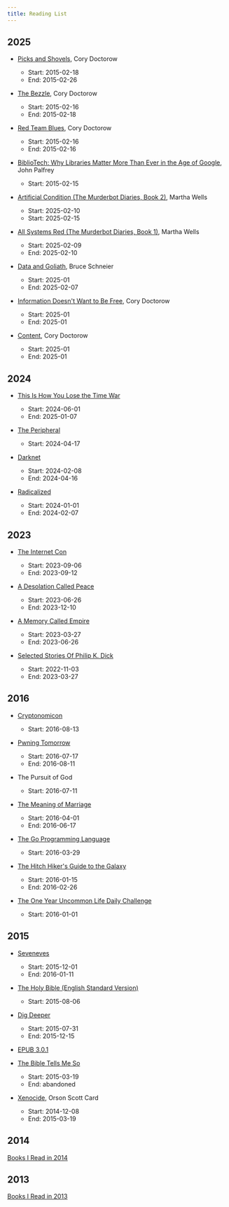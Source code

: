 ```yaml
---
title: Reading List
---
```


## 2025

- [Picks and Shovels](https://craphound.com/category/picks/), Cory Doctorow

  - Start: 2015-02-18
  - End: 2015-02-26

- [The Bezzle](https://craphound.com/category/bezzle/), Cory Doctorow

  - Start: 2015-02-16
  - End: 2015-02-18

- [Red Team Blues](https://craphound.com/category/redteamblues/), Cory Doctorow

  - Start: 2015-02-16
  - End: 2015-02-16

- [BiblioTech: Why Libraries Matter More Than Ever in the Age of Google](https://jpalfrey.blog/top/publications/), John Palfrey

  - Start: 2015-02-15

- [Artificial Condition (The Murderbot Diaries, Book 2)](https://www.marthawells.com/murderbot.htm), Martha Wells

  - Start: 2025-02-10
  - Start: 2025-02-15

- [All Systems Red (The Murderbot Diaries, Book 1)](https://www.marthawells.com/murderbot.htm), Martha Wells

  - Start: 2025-02-09
  - End: 2025-02-10

- [Data and Goliath](https://www.schneier.com/books/data-and-goliath/), Bruce Schneier

  - Start: 2025-01
  - End: 2025-02-07

- [Information Doesn't Want to Be Free](https://craphound.com/category/info/), Cory Doctorow

  - Start: 2025-01
  - End: 2025-01

- [Content](https://craphound.com/category/content/), Cory Doctorow

  - Start: 2025-01
  - End: 2025-01

## 2024

- [This Is How You Lose the Time War](https://amalelmohtar.com/bibliography/#books)

  - Start: 2024-06-01
  - End: 2025-01-07

- [The Peripheral](https://williamgibsonbooks.com)

  - Start: 2024-04-17

- [Darknet](https://matthewmather.com/darknet/)

  - Start: 2024-02-08
  - End: 2024-04-16

- [Radicalized](https://craphound.com/category/radicalized-full/)

  - Start: 2024-01-01
  - End: 2024-02-07

## 2023

- [The Internet Con](https://craphound.com/category/internetcon/)

  - Start: 2023-09-06
  - End: 2023-09-12

- [A Desolation Called Peace](https://www.arkadymartine.net/books/adcp)

  - Start: 2023-06-26
  - End: 2023-12-10

- [A Memory Called Empire](https://www.arkadymartine.net/books/amce)

  - Start: 2023-03-27
  - End: 2023-06-26

- [Selected Stories Of Philip K. Dick](https://www.pkdickbooks.com/Collections/variouscollections.php)

  - Start: 2022-11-03
  - End: 2023-03-27

## 2016

- [Cryptonomicon](http://www.cryptonomicon.com/)

  - Start: 2016-08-13

- [Pwning Tomorrow](https://supporters.eff.org/donate/pwning-tomorrow)

  - Start: 2016-07-17
  - End: 2016-08-11

- The Pursuit of God

  - Start: 2016-07-11

- [The Meaning of Marriage](http://www.timothykeller.com/books/the-meaning-of-marriage)

  - Start: 2016-04-01
  - End: 2016-06-17

- [The Go Programming Language](http://www.gopl.io/)

  - Start: 2016-03-29

- [The Hitch Hiker's Guide to the Galaxy](http://www.douglasadams.com/creations/0345391802.html)

  - Start: 2016-01-15
  - End: 2016-02-26

- [The One Year Uncommon Life Daily Challenge](http://www.coachdungy.com/product/the-one-year-uncommon-life-daily-challenge/)

  - Start: 2016-01-01

## 2015

- [Seveneves](http://www.nealstephenson.com/seveneves.html)

  - Start: 2015-12-01
  - End: 2016-01-11

- [The Holy Bible (English Standard Version)](http://www.esvbible.org/)

  - Start: 2015-08-06

- [Dig Deeper](https://www.crossway.org/books/dig-deeper-tpb/)

  - Start: 2015-07-31
  - End: 2015-12-15

- [EPUB 3.0.1](http://idpf.org/epub/301)

- [The Bible Tells Me So](http://www.patheos.com/blogs/peterenns/books/##The+Bible+Tells+Me+So)

  - Start: 2015-03-19
  - End: abandoned

- [Xenocide](http://www.hatrack.com/osc/books/xenocide/xenocide.shtml), Orson Scott Card

  - Start: 2014-12-08
  - End: 2015-03-19

## 2014

[Books I Read in 2014](/2015/02/books-i-read-in-2014)

## 2013

[Books I Read in 2013](/2014/02/books-i-read-in-2013)

